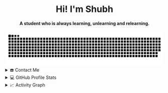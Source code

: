 <div align="center">
<h1 align="center">Hi! I'm Shubh</h1>
<h4 align="center">A student who is always learning, unlearning and relearning.</h4>
</div>

<div align="center">
  <a href="https://github.com/Shubh-Bharadwaj">
  <img src="https://github.com/1999AZZAR/1999AZZAR/blob/main/resources/img/grid-snake.svg"
       alt="snake" /></a>
</div>

<details>
  <summary>☎️ Contact Me</summary>
<div>
  <samp>
    <h2 align="center">Let's connect!</h2>
    <p align="center">
      <br/>
      <a href="https://mailto:shubhbharadwaj1@gmail.com" target="blank"><img align="center"
         src="https://img.shields.io/badge/gmail-EA4335.svg?style=for-the-badge&logo=gmail&logoColor=white"
         alt="shubh" height="30"/></a>
    </p>
  <p align="center">
      <a href="https://instagram.com/shubh_bharadwaj" target="blank"><img align="center"
         src="https://img.shields.io/badge/instagram-%23E4405F.svg?style=for-the-badge&logo=Instagram&logoColor=white"
         alt="Shubh" height="30"/></a>
      <a href="https://twitter.com/bharadwaj_shubh" target="blank"><img align="center"
         src="https://img.shields.io/badge/twitter-1DA1F2.svg?style=for-the-badge&logo=twitter&logoColor=white"
         alt="Shubh" height="30"/></a>
      <br>
    </p>
  </samp>
</div>
</details>

<details> 
  <summary>💻 GitHub Profile Stats</summary>
  <div>
    <h2 align="center"> 📊 Github Stats </h2>
      <br/>
        <p align="center">
          <a href="https://github.com/Shubh-Bharadwaj">
          <img src="https://github-readme-stats.vercel.app/api/top-langs/?
  username=Shubh-Bharadwaj&langs_count=6&theme=gruvbox&layout=compact&hide_border=true" alt="Shubh-Bharadwaj :: Top Langs" /></a>
        </p>
        <p align="center">
          <a href="https://github.com/Shubh-Bharadwaj/">
          <img width="49.5%" src="https://github-readme-stats.vercel.app/api?username=Shubh-Bharadwaj&show_icons=true&theme=gruvbox&hide_border=true" />
          <img width="49.5%" src="https://github-readme-streak-stats.herokuapp.com/?user=Shubh-Bharadwaj&theme=gruvbox&hide_border=true" />
          </a>
        </p>
     <br>
  </div>    
</details>

<details>
  <summary>📈 Activity Graph</summary>
  <br/>
  <h2 align="center"> My Current Activity </h2>
<a href="https://github.com/Shubh-Bharadwaj"><img alt="Shubh's Activity Graph" src="https://activity-graph.herokuapp.com/graph/?username=Shubh-Bharadwaj&bg_color=000&color=fff&line=00E676&point=fff&hide_border=true" /></a>
</details>
<!---Credits: 1999azzar.md
https://github.com/ashutosh00710/github-readme-activity-graph
"https://github.com/Shubh-Bharadwaj--->
